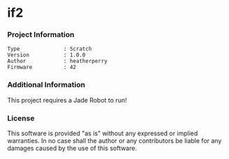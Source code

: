if2
================



### Project Information
```
Type              : Scratch
Version           : 1.0.0
Author            : heatherperry
Firmware          : 42
```

### Additional Information
This project requires a Jade Robot to run!

### License
This software is provided "as is" without any expressed or implied warranties.  In no case shall the author or any contributors be liable for any damages caused by the use of this software.

